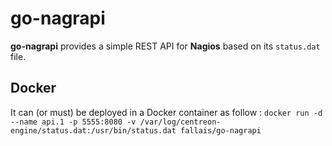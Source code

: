 # go-nagrapi

**go-nagrapi** provides a simple REST API for **Nagios** based on its `status.dat` file.

## Docker

It can (or must) be deployed in a Docker container as follow : `docker run -d --name api.1 -p 5555:8080 -v /var/log/centreon-engine/status.dat:/usr/bin/status.dat fallais/go-nagrapi`
